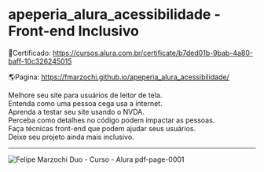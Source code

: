# apeperia_alura_acessibilidade - Front-end Inclusivo

📃Certificado: https://cursos.alura.com.br/certificate/b7ded01b-9bab-4a80-baff-10c326245015

🌎Pagina: https://fmarzochi.github.io/apeperia_alura_acessibilidade/

Melhore seu site para usuários de leitor de tela.<br>
Entenda como uma pessoa cega usa a internet.<br>
Aprenda a testar seu site usando o NVDA.<br>
Perceba como detalhes no código podem impactar as pessoas.<br>
Faça técnicas front-end que podem ajudar seus usuários.<br>
Deixe seu projeto ainda mais inclusivo.<br>
<hr>

![Felipe Marzochi Duo - Curso - Alura pdf-page-0001](https://user-images.githubusercontent.com/97696243/180338604-55f0a6df-4f9c-47a7-aed0-98b42bee3373.jpg)
